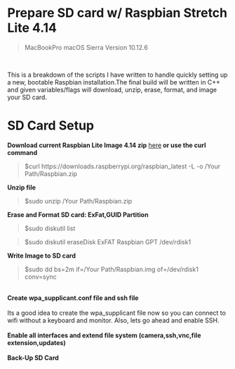# Prepare SD card w/ Raspbian Stretch Lite 4.14 
<blockquote> MacBookPro macOS Sierra Version 10.12.6</blockquote><br>

This is a breakdown of the scripts I have written to handle quickly setting up a new, bootable Raspbian installation.The final build will be written in C++ and given variables/flags will download, unzip, erase, format, and image your SD card.

# SD Card Setup

<b>Download current Raspbian Lite Image 4.14 zip</b> <a href="https://downloads.raspberrypi.org/raspbian_lite_latest">here</a><b> or use the curl command</b>
<blockquote>$curl https://downloads.raspberrypi.org/raspbian_latest -L -o /Your Path/Raspbian.zip</blockquote>
<b>Unzip file</b><br>
<blockquote>$sudo unzip /Your Path/Raspbian.zip</blockquote>
<b>Erase and Format SD card: ExFat,GUID Partition</b> <br>
<blockquote>$sudo diskutil list</blockquote>
<blockquote>$sudo diskutil eraseDisk ExFAT Raspbian GPT /dev/rdisk1</blockquote>
<b> Write Image to SD card</b><br>
<blockquote>$sudo dd bs=2m if=/Your Path/Raspbian.img of=/dev/rdisk1 conv=sync</blockquote>
<br>
<b>Create wpa_supplicant.conf file and ssh file</b><br><br> 
Its a good idea to create the wpa_supplicant file now so you can connect to wifi without a keyboard and monitor.  Also, lets go ahead and enable SSH.
<br>
<br>
<b>Enable all interfaces and extend file system (camera,ssh,vnc,file extension,updates)</b><br><br>
<b>Back-Up SD Card</b><br>
